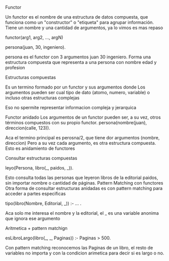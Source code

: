 Functor

Un functor es el nombre  de una estructura de datos compuesta, que funciona como un "constructor" o "etiqueta" para agrupar información. Tiene un nombre y una cantidad de argumentos, ya lo vimos es mas repaso

functor(arg1, arg2, ..., argN)

persona(juan, 30, ingeniero).

persona es el functor con 3 argumentos juan 30 ingeniero. Forma una estructura compuesta que representa a una persona con nombre edad y profesion

Estructuras compuestas

Es un termino formado por un functor y sus argumentos donde
Los argumentos pueden ser cual tipo de dato (atomo, numero, variable) o incluso otras estructuras complejas

Eso no spermite representar informacion compleja y jerarquica

Functor anidado
Los argumentos de un functor pueden ser, a su vez, otros términos compuestos con su propio functor.
persona(nombre(juan), direccion(calle, 123)).

Aca el termino principal es perosna/2, que tiene dor argumentos (nombre, direccion)
Pero a su vez cada argumento, es otra estructura compuesta. Esto es anidamiento de functores

Consultar estructuras compuestas

leyo(Persona, libro(_, paidos, _)).

Esto consulta todas las personas que leyeron libros de la editorial paidos, sin importar nombre o cantidad de páginas.
Pattern Matching con functores
Otra forma de consultar estructuras anidadas es con pattern matching para acceder a partes especificas 

tipo(libro(Nombre, Editorial, _)) :- ... .

Aca solo me interesa el nombre y la editorial, el _ es una variable anonima que ignora ese argumento

Aritmetica + pattern matchign

esLibroLargo(libro(_, _, Paginas)) :-
    Paginas > 500.

Con pattern matching reconocemos las Paginas de un libro, el resto de variables no importa y con la condicion arimetica para decir si es largo o no. 

